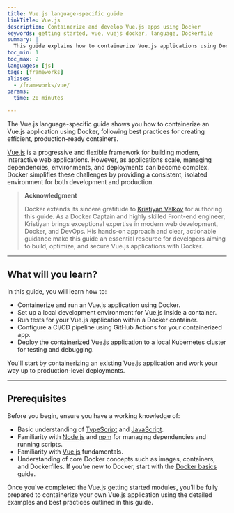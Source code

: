 ```yaml
---
title: Vue.js language-specific guide
linkTitle: Vue.js
description: Containerize and develop Vue.js apps using Docker
keywords: getting started, vue, vuejs docker, language, Dockerfile
summary: |
  This guide explains how to containerize Vue.js applications using Docker.
toc_min: 1
toc_max: 2
languages: [js]
tags: [frameworks]
aliases:
  - /frameworks/vue/
params:
  time: 20 minutes

---
```


The Vue.js language-specific guide shows you how to containerize an Vue.js application using Docker, following best practices for creating efficient, production-ready containers.

[Vue.js](https://vuejs.org/) is a progressive and flexible framework for building modern, interactive web applications. However, as applications scale, managing dependencies, environments, and deployments can become complex. Docker simplifies these challenges by providing a consistent, isolated environment for both development and production.

> 
> **Acknowledgment**
>
> Docker extends its sincere gratitude to [Kristiyan Velkov](https://www.linkedin.com/in/kristiyan-velkov-763130b3/) for authoring this guide. As a Docker Captain and highly skilled Front-end engineer, Kristiyan brings exceptional expertise in modern web development, Docker, and DevOps. His hands-on approach and clear, actionable guidance make this guide an essential resource for developers aiming to build, optimize, and secure Vue.js applications with Docker.
---

## What will you learn?

In this guide, you will learn how to:

- Containerize and run an Vue.js application using Docker.
- Set up a local development environment for Vue.js inside a container.
- Run tests for your Vue.js application within a Docker container.
- Configure a CI/CD pipeline using GitHub Actions for your containerized app.
- Deploy the containerized Vue.js application to a local Kubernetes cluster for testing and debugging.

You'll start by containerizing an existing Vue.js application and work your way up to production-level deployments.

---

## Prerequisites

Before you begin, ensure you have a working knowledge of:

- Basic understanding of [TypeScript](https://www.typescriptlang.org/) and [JavaScript](https://developer.mozilla.org/en-US/docs/Web/JavaScript).
- Familiarity with [Node.js](https://nodejs.org/en) and [npm](https://docs.npmjs.com/about-npm) for managing dependencies and running scripts.
- Familiarity with [Vue.js](https://vuejs.org/) fundamentals.
- Understanding of core Docker concepts such as images, containers, and Dockerfiles. If you're new to Docker, start with the [Docker basics](/get-started/docker-concepts/the-basics/what-is-a-container.md) guide.

Once you've completed the Vue.js getting started modules, you’ll be fully prepared to containerize your own Vue.js application using the detailed examples and best practices outlined in this guide.